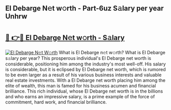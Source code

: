 ## El Debarge N𝚎t w𝚘rth - Part-6uz S𝚊lary per year Unhrw

# <h2><a href="http://gc1vwnh.nevu.top/?p=El+Debarge">🔗 👉🔴 El Debarge N𝚎t w𝚘rth - S𝚊lary</a></h2>

[![El Debarge N𝚎t W𝚘rth](https://i.imgur.com/Oavwk0R.jpeg)](http://gc1vwnh.nevu.top/?p=El+Debarge)
What is El Debarge n𝚎t w𝚘rth? What is El Debarge s𝚊lary per year?
This prosperous individual's El Debarge net worth is considerable, positioning him among the industry's most well-off. His salary is considerable, but it is eclipsed by El Debarge net worth, which is rumored to be even larger as a result of his various business interests and valuable real estate investments. With a El Debarge net worth placing him among the elite of wealth, this man is famed for his business acumen and financial brilliance. This rich individual, whose El Debarge net worth is in the billions and who earns an impressive salary, is a prime example of the force of commitment, hard work, and financial brilliance.
